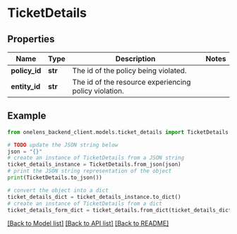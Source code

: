 # TicketDetails


## Properties

Name | Type | Description | Notes
------------ | ------------- | ------------- | -------------
**policy_id** | **str** | The id of the policy being violated. | 
**entity_id** | **str** | The id of the resource experiencing policy violation. | 

## Example

```python
from onelens_backend_client.models.ticket_details import TicketDetails

# TODO update the JSON string below
json = "{}"
# create an instance of TicketDetails from a JSON string
ticket_details_instance = TicketDetails.from_json(json)
# print the JSON string representation of the object
print(TicketDetails.to_json())

# convert the object into a dict
ticket_details_dict = ticket_details_instance.to_dict()
# create an instance of TicketDetails from a dict
ticket_details_form_dict = ticket_details.from_dict(ticket_details_dict)
```
[[Back to Model list]](../README.md#documentation-for-models) [[Back to API list]](../README.md#documentation-for-api-endpoints) [[Back to README]](../README.md)


